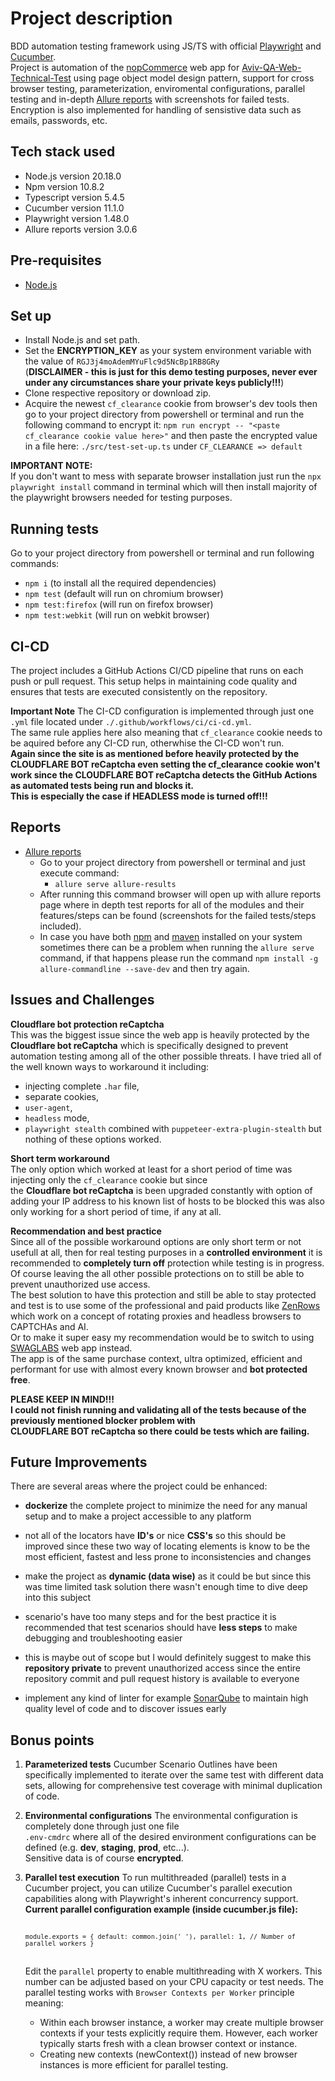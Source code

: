 # Project description
  BDD automation testing framework using JS/TS with official [Playwright](https://playwright.dev/) and [Cucumber](https://cucumber.io/).\
  Project is automation of the [nopCommerce](https://demo.nopcommerce.com/) web app for 
  [Aviv-QA-Web-Technical-Test](https://github.com/Aviv-public/Aviv-QA-Web-Technical-Test) using page object model design pattern,
  support for cross browser testing, parameterization, enviromental configurations, parallel testing and 
  in-depth [Allure reports](https://qameta.io/allure-report/) with screenshots for failed tests.\
  Encryption is also implemented for handling of sensistive data such as emails, passwords, etc.

## Tech stack used
  * Node.js version 20.18.0
  * Npm version 10.8.2
  * Typescript version 5.4.5
  * Cucumber version 11.1.0
  * Playwright version 1.48.0
  * Allure reports version 3.0.6

## Pre-requisites
  - <a href="https://nodejs.org/en" target="_blank">Node.js</a>

## Set up
  - Install Node.js and set path.
  - Set the **ENCRYPTION_KEY** as your system environment variable with the value of `RGJ3j4moAdemMYuFlc9d5NcBp1RB8GRy`\
  (**DISCLAIMER - this is just for this demo testing purposes, never ever under any circumstances share your private keys publicly!!!**)
  - Clone respective repository or download zip.
  - Acquire the newest `cf_clearance` cookie from browser's dev tools then go to your project directory from powershell or terminal and run the following command
    to encrypt it: `npm run encrypt -- "<paste cf_clearance cookie value here>"` and then paste the encrypted value in a file here: `./src/test-set-up.ts` under `CF_CLEARANCE => default`

**IMPORTANT NOTE:**\
  If you don't want to mess with separate browser installation just run the `npx playwright install` command in terminal which will then install majority of the playwright browsers needed for testing purposes.

## Running tests
  Go to your project directory from powershell or terminal and run following commands:
  * `npm i` (to install all the required dependencies)
  * `npm test` (default will run on chromium browser)
  * `npm test:firefox` (will run on firefox browser)
  * `npm test:webkit` (will run on webkit browser)

## CI-CD
  The project includes a GitHub Actions CI/CD pipeline that runs on each push or pull request. This setup helps in maintaining code quality and ensures that tests are executed consistently on the repository.

  **Important Note**
  The CI-CD configuration is implemented through just one `.yml` file located under `./.github/workflows/ci/ci-cd.yml`.\
  The same rule applies here also meaning that `cf_clearance` cookie needs to be aquired before any CI-CD run, otherwhise the CI-CD won't run.\
  **Again since the site is as mentioned before heavily protected by the CLOUDFLARE BOT reCaptcha even setting the cf_clearance cookie won't work 
  since the CLOUDFLARE BOT reCaptcha detects the GitHub Actions as automated tests being run and blocks it.\
  This is especially the case if HEADLESS mode is turned off!!!**

## Reports
  * [Allure reports](https://qameta.io/allure-report/)
    * Go to your project directory from powershell or terminal and just execute command:
      * `allure serve allure-results`
    * After running this command browser will open up with allure reports page where in depth test reports for all of
      the modules and their features/steps can be found (screenshots for the failed tests/steps included).
    * In case you have both [npm](https://www.npmjs.com/) and [maven](https://maven.apache.org/download.cgi) installed
      on your system sometimes there can be a problem when running the `allure serve` command, if that happens please
      run the command `npm install -g allure-commandline --save-dev` and then try again.

## Issues and Challenges
  **Cloudflare bot protection reCaptcha**\
  This was the biggest issue since the web app is heavily protected by the **Cloudflare bot reCaptcha** which is specifically designed to prevent automation testing among all of the other possible threats. I have tried all of the well known ways to workaround it including:
  * injecting complete `.har` file,
  * separate cookies,
  * `user-agent`,
  * `headless` mode,
  * `playwright stealth` combined with `puppeteer-extra-plugin-stealth`
  but nothing of these options worked.

  **Short term workaround**\
  The only option which worked at least for a short period of time was injecting only the `cf_clearance` cookie but since\
  the **Cloudflare bot reCaptcha** is been upgraded constantly with option of adding your IP address to his known list of hosts to be blocked this was also only 
  working for a short period of time, if any at all.
  
  **Recommendation and best practice**\
  Since all of the possible workaround options are only short term or not usefull at all, then for real testing purposes in a **controlled environment** it is recommended to **completely turn off** protection while testing is in progress.\
  Of course leaving the all other possible protections on to still be able to prevent unauthorized use access.\
  The best solution to have this protection and still be able to stay protected and test is to use some of the professional and paid products like [ZenRows](https://www.zenrows.com/) which work on a concept of rotating proxies and 
  headless browsers to CAPTCHAs and AI.\
  Or to make it super easy my recommendation would be to switch to using [SWAGLABS](https://www.saucedemo.com/) web app instead.\
  The app is of the same purchase context, ultra optimized, efficient and performant for use with almost every known browser and **bot protected free**.

  **PLEASE KEEP IN MIND!!!**\
  **I could not finish running and validating all of the tests because of the previously mentioned blocker problem with\
  CLOUDFLARE BOT reCaptcha so there could be tests which are failing.**

## Future Improvements
  There are several areas where the project could be enhanced:
  * **dockerize** the complete project to minimize the need for any manual setup and to make a project accessible to any platform

  * not all of the locators have **ID's** or nice **CSS's** so this should be improved since these two way of locating elements is know to be the most efficient, fastest and less prone to inconsistencies and changes

  * make the project as **dynamic (data wise)** as it could be but since this was time limited task solution there wasn't enough time to dive deep into this subject

  * scenario's have too many steps and for the best practice it is recommended that test scenarios should have 
  **less steps** to make debugging and troubleshooting easier

  * this is maybe out of scope but I would definitely suggest to make this **repository private** to prevent unauthorized access since the entire repository commit and pull request history is available to everyone

  * implement any kind of linter for example [SonarQube](https://www.sonarsource.com/products/sonarlint/) to maintain high quality level of code and to discover issues early

## Bonus points
  1. **Parameterized tests**
    Cucumber Scenario Outlines have been specifically implemented to iterate over the same test with different data sets, allowing for comprehensive test coverage with minimal duplication of code.
  
  2. **Environmental configurations**
    The environmental configuration is completely done through just one file\
    `.env-cmdrc` where all of the desired environment configurations can be
    defined (e.g. **dev**, **staging**, **prod**, etc...).\
    Sensitive data is of course **encrypted**.
  
  4. **Parallel test execution**
    To run multithreaded (parallel) tests in a Cucumber project, you can utilize Cucumber's parallel execution capabilities along with Playwright's inherent concurrency support.
    **Current parallel configuration example (inside cucumber.js file):**
    <pre> <code> ```module.exports = { default: common.join(' '), parallel: 1, // Number of parallel workers }``` </code> </pre>
    Edit the `parallel` property to enable multithreading with X workers. This number can be adjusted based on your CPU capacity or test needs.
    The parallel testing works with `Browser Contexts per Worker` principle meaning: 
      * Within each browser instance, a worker may create multiple browser contexts if your tests explicitly require them. However, each worker typically starts fresh with a clean browser context or instance.
      * Creating new contexts (newContext()) instead of new browser instances is more efficient for parallel testing.
